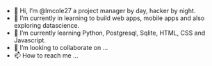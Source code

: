 - 👋 Hi, I’m @lmcole27 a project manager by day, hacker by night.
- 👀 I’m currently in learning to build web apps, mobile apps and also exploring datascience.
- 🌱 I’m currently learning Python, Postgresql, Sqlite, HTML, CSS and Javascript. 
- 💞️ I’m looking to collaborate on ...
- 📫 How to reach me ...

<!---
lmcole27/lmcole27 is a ✨ special ✨ repository because its `README.md` (this file) appears on your GitHub profile.
You can click the Preview link to take a look at your changes.
--->
